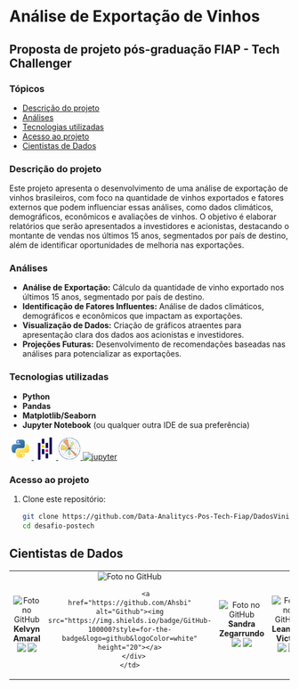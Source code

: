 # Análise de Exportação de Vinhos
## Proposta de projeto pós-graduação FIAP - Tech Challenger

### Tópicos
- [Descrição do projeto](#descrição-do-projeto)
- [Análises](#análises)
- [Tecnologias utilizadas](#tecnologias-utilizadas)
- [Acesso ao projeto](#acesso-ao-projeto)
- [Cientistas de Dados](#cientistas-de-dados)

### Descrição do projeto
Este projeto apresenta o desenvolvimento de uma análise de exportação de vinhos brasileiros, com foco na quantidade de vinhos exportados e fatores externos que podem influenciar essas análises, como dados climáticos, demográficos, econômicos e avaliações de vinhos. O objetivo é elaborar relatórios que serão apresentados a investidores e acionistas, destacando o montante de vendas nos últimos 15 anos, segmentados por país de destino, além de identificar oportunidades de melhoria nas exportações.

### Análises
- **Análise de Exportação:** Cálculo da quantidade de vinho exportado nos últimos 15 anos, segmentado por país de destino.
- **Identificação de Fatores Influentes:** Análise de dados climáticos, demográficos e econômicos que impactam as exportações.
- **Visualização de Dados:** Criação de gráficos atraentes para apresentação clara dos dados aos acionistas e investidores.
- **Projeções Futuras:** Desenvolvimento de recomendações baseadas nas análises para potencializar as exportações.

### Tecnologias utilizadas
- **Python**
- **Pandas**
- **Matplotlib/Seaborn**
- **Jupyter Notebook** (ou qualquer outra IDE de sua preferência)

<a href="https://www.java.com" target="_blank"> <img src="https://raw.githubusercontent.com/devicons/devicon/master/icons/python/python-original.svg" alt="Python" width="40" height="40"/> </a> 
<a href="https://spring.io/" target="_blank"> <img src="https://raw.githubusercontent.com/devicons/devicon/master/icons/pandas/pandas-original.svg" alt="pandas" width="40" height="40"/> </a>
<a href="https://www.mongodb.com/" target="_blank"> <img src="https://raw.githubusercontent.com/devicons/devicon/master/icons/matplotlib/matplotlib-original.svg" alt="matplotlib" height="40" width="40" /> </a>
<a href="https://www.postman.com/" target="_blank"> <img src="https://cdn.jsdelivr.net/gh/devicons/devicon@latest/icons/jupyter/jupyter-original.svg" alt="jupyter" width="40" /> </a>

### Acesso ao projeto
1. Clone este repositório:
   ```bash
   git clone https://github.com/Data-Analitycs-Pos-Tech-Fiap/DadosVinifera.git
   cd desafio-postech
## Cientistas de Dados

<table align="center">
  <tr>
    <td align="center">
      <div>
        <img src="https://avatars.githubusercontent.com/kelvynamaral" width="120px;" alt="Foto no GitHub" class="profile"/><br>
          <b> Kelvyn Amaral  </b><br>
            <a href="https://www.linkedin.com/in/kelvyncandido/" alt="Linkedin"><img src="https://img.shields.io/badge/LinkedIn-0077B5?style=for-the-badge&logo=linkedin&logoColor=white" height="20"></a>
            <a href="https://github.com/KelvynAmaral" alt="Github"><img src="https://img.shields.io/badge/GitHub-100000?style=for-the-badge&logo=github&logoColor=white" height="20"></a>
      </div>
    </td>

   <td align="center">
      <div>
        <img src="https://avatars.githubusercontent.com/u/175426437?v=4" width="120px;" alt="Foto no GitHub" class="profile"/><br>

            <a href="https://github.com/Ahsbi" alt="Github"><img src="https://img.shields.io/badge/GitHub-100000?style=for-the-badge&logo=github&logoColor=white" height="20"></a>
      </div>
    </td>
   <td align="center">
      <div>
        <img src="https://avatars.githubusercontent.com/u/64284099?v=4" width="120px;" alt="Foto no GitHub" class="profile"/><br>
          <b> Sandra Zegarrundo  </b><br>
            <a href="https://www.linkedin.com/in/sandra-zegarrundo/" alt="Linkedin"><img src="https://img.shields.io/badge/LinkedIn-0077B5?style=for-the-badge&logo=linkedin&logoColor=white" height="20"></a>
            <a href="https://github.com/SandraRojasZ" alt="Github"><img src="https://img.shields.io/badge/GitHub-100000?style=for-the-badge&logo=github&logoColor=white" height="20"></a>
      </div>
    </td>
  <td align="center">
      <div>
        <img src="https://avatars.githubusercontent.com/u/104772065?v=4" width="120px;" alt="Foto no GitHub" class="profile"/><br>
          <b> Leandro Victor   </b><br>
            <a href="https://www.linkedin.com/in/leandro-victor-silva-8a319b228/" alt="Linkedin"><img src="https://img.shields.io/badge/LinkedIn-0077B5?style=for-the-badge&logo=linkedin&logoColor=white" height="20"></a>
            <a href="https://github.com/Leandrolsc" alt="Github"><img src="https://img.shields.io/badge/GitHub-100000?style=for-the-badge&logo=github&logoColor=white" height="20"></a>
      </div>
    </td>
  <td align="center">
      <div>
        <img src="https://avatars.githubusercontent.com/u/169390188?v=4" width="120px;" alt="Foto no GitHub" class="profile"/><br>
          <b> Evandro Garbin </b><br>
            <a href="https://www.linkedin.com/in/evandro-garbin-23788681/" alt="Linkedin"><img src="https://img.shields.io/badge/LinkedIn-0077B5?style=for-the-badge&logo=linkedin&logoColor=white" height="20"></a>
            <a href="https://github.com/EvandroGarbin" alt="Github"><img src="https://img.shields.io/badge/GitHub-100000?style=for-the-badge&logo=github&logoColor=white" height="20"></a>
      </div>
    </td>

